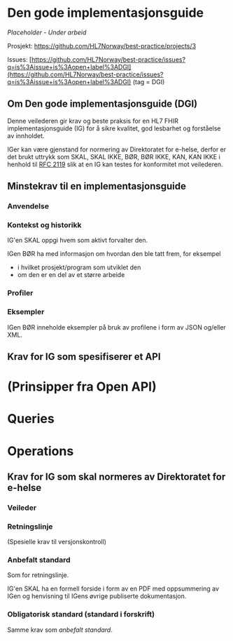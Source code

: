 # Den gode implementasjonsguide

_Placeholder - Under arbeid_

Prosjekt: [https://github.com/HL7Norway/best-practice/projects/3 ](https://github.com/HL7Norway/best-practice/projects/3)

Issues: [https://github.com/HL7Norway/best-practice/issues?q=is%3Aissue+is%3Aopen+label%3ADGI](https://github.com/HL7Norway/best-practice/issues?q=is%3Aissue+is%3Aopen+label%3ADGI) (tag = DGI)

## Om Den gode implementasjonsguide (DGI)

Denne veilederen gir krav og beste praksis for en HL7 FHIR implementasjonsguide (IG) for å sikre kvalitet, god lesbarhet og forståelse av innholdet.

IGer kan være gjenstand for normering av Direktoratet for e-helse, derfor er det brukt uttrykk som SKAL, SKAL IKKE, BØR, BØR IKKE, KAN, KAN IKKE i henhold til [RFC 2119](https://www.ietf.org/rfc/rfc2119.txt) slik at en IG kan testes for konformitet mot veilederen.

## Minstekrav til en implementasjonsguide

### Anvendelse

### Kontekst og historikk

IG'en SKAL oppgi hvem som aktivt forvalter den.

IGen BØR ha med informasjon om hvordan den ble tatt frem, for eksempel

- i hvilket prosjekt/program som utviklet den
- om den er en del av et større arbeide

### Profiler

### Eksempler

IGen BØR inneholde eksempler på bruk av profilene i form av JSON og/eller XML.

## Krav for IG som spesifiserer et API

# (Prinsipper fra Open API)
# Queries
# Operations

## Krav for IG som skal normeres av Direktoratet for e-helse

### Veileder

### Retningslinje

(Spesielle krav til versjonskontroll)

### Anbefalt standard

Som for retningslinje.

IG'en SKAL ha en formell forside i form av en PDF med oppsummering av IGen og henvisning til IGens øvrige publiserte dokumentasjon.

### Obligatorisk standard (standard i forskrift)

Samme krav som _anbefalt standard_.
